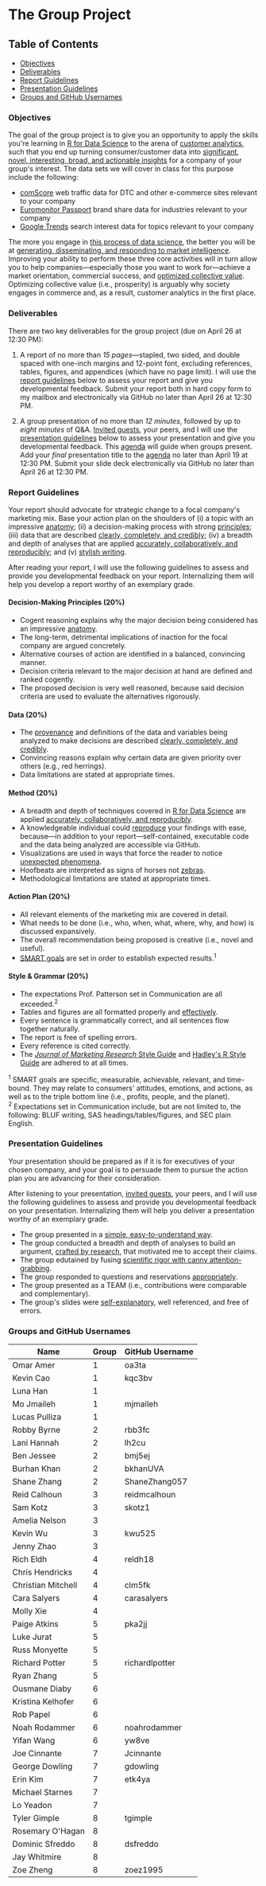 # The Group Project

## Table of Contents
 - [Objectives](#objectives)
 - [Deliverables](#deliverables)
 - [Report Guidelines](#report-guidelines)
 - [Presentation Guidelines](#presentation-guidelines)
 - [Groups and GitHub Usernames](#groups-and-github-usernames)

### Objectives

The goal of the group project is to give you an opportunity to apply the skills you're learning in [R for Data Science][Grolemund and Wickham 2017] to the arena of [customer analytics][Bradlow, Fader, Yyengar, and Bernman], such that you end up turning consumer/customer data into [significant, novel, interesting, broad, and actionable insights][Colquitt and George 2011] for a company of your group's interest. The data sets we will cover in class for this purpose include the following:

* [comScore][] web traffic data for DTC and other e-commerce sites relevant to your company
* [Euromonitor Passport][] brand share data for industries relevant to your company
* [Google Trends][] search interest data for topics relevant to your company

The more you engage in [this process of data science][Hadley 2017], the better you will be at [generating, disseminating, and responding to market intelligence][Jaworski and Kohli 1993]. Improving your ability to perform these three core activities will in turn allow you to help companies&mdash;especially those you want to work for&mdash;achieve a market orientation, commercial success, and [optimized collective value][Donaldson and Walsh 2015]. Optimizing collective value (i.e., prosperity) is arguably why society engages in commerce and, as a result, customer analytics in the first place.

### Deliverables

There are two key deliverables for the group project (due on April 26 at 12:30 PM):

1. A report of no more than *15 pages*&mdash;stapled, two sided, and double spaced with one-inch margins and 12-point font, excluding references, tables, figures, and appendices (which have no page limit). I will use the [report guidelines](#report-guidelines) below to assess your report and give you developmental feedback. Submit your report both in hard copy form to my mailbox and electronically via GitHub no later than April 26 at 12:30 PM.

2. A group presentation of no more than *12 minutes*, followed by up to *eight minutes* of Q&A. [Invited guests][Dhakad et al. 2018], your peers, and I will use the [presentation guidelines](#presentation-guidelines) below to assess your presentation and give you developmental feedback. This [agenda][agenda] will guide when groups present. Add your *final* presentation title to the [agenda][agenda] no later than April 19 at 12:30 PM. Submit your slide deck electronically via GitHub no later than April 26 at 12:30 PM.

### Report Guidelines

Your report should advocate for strategic change to a focal company's marketing mix. Base your action plan on the shoulders of (i) a topic with an impressive [anatomy][Colquitt and George 2011]; (ii) a decision-making process with strong [principles][Dalio 2017]; (iii) data that are described [clearly, completely, and credibly][Zhang and Shaw 2012]; (iv) a breadth and depth of analyses that are applied [accurately, collaboratively, and reproducibly][Parker 2017]; and (v) [stylish writing][Sword 2012].

After reading your report, I will use the following guidelines to assess and provide you developmental feedback on your report. Internalizing them will help you develop a report worthy of an exemplary grade.

#### Decision-Making Principles (20%)
- Cogent reasoning explains why the major decision being considered has an impressive [anatomy][Colquitt and George 2011].  
- The long-term, detrimental implications of inaction for the focal company are argued concretely.  
- Alternative courses of action are identified in a balanced, convincing manner.  
- Decision criteria relevant to the major decision at hand are defined and ranked cogently.  
- The proposed decision is very well reasoned, because said decision criteria are used to evaluate the alternatives rigorously.

#### Data (20%)
- The [provenance][Polich and Whitenack 2017] and definitions of the data and variables being analyzed to make decisions are described [clearly, completely, and credibly][Zhang and Shaw 2012].  
- Convincing reasons explain why certain data are given priority over others (e.g., red herrings).  
- Data limitations are stated at appropriate times.

#### Method (20%)
- A breadth and depth of techniques covered in [R for Data Science][Grolemund and Wickham 2017] are applied [accurately, collaboratively, and reproducibly][Parker 2017].  
- A knowledgeable individual could [reproduce][Peng 2012] your findings with ease, because&mdash;in addition to your report&mdash;self-contained, executable code and the data being analyzed are accessible via GitHub.  
- Visualizations are used in ways that force the reader to notice [unexpected phenomena][Grolemund and Wickham 2017, 3.3].  
- Hoofbeats are interpreted as signs of horses not [zebras][Sotos 2006].  
- Methodological limitations are stated at appropriate times.

#### Action Plan (20%)
- All relevant elements of the marketing mix are covered in detail.  
- What needs to be done (i.e., who, when, what, where, why, and how) is discussed expansively.  
- The overall recommendation being proposed is creative (i.e., novel and useful).  
- [SMART goals][Miller 2018] are set in order to establish expected results.<sup>1</sup>

#### Style \& Grammar (20%)
- The expectations Prof. Patterson set in Communication are all exceeded.<sup>2</sup>  
- Tables and figures are all formatted properly and [effectively][Grolemund and Wickham 2017, 28.1].  
- Every sentence is grammatically correct, and all sentences flow together naturally.  
- The report is free of spelling errors.  
- Every reference is cited correctly.  
- The [*Journal of Marketing Research* Style Guide][JMR] and [Hadley's R Style Guide][Wickham 2014] are adhered to at all times.

<sup>1</sup> SMART goals are specific, measurable, achievable, relevant, and time-bound. They may relate to consumers' attitudes, emotions, and actions, as well as to the triple bottom line (i.e., profits, people, and the planet).  
<sup>2</sup> Expectations set in Communication include, but are not limited to, the following: BLUF writing, SAS headings/tables/figures, and SEC plain English.

### Presentation Guidelines

Your presentation should be prepared as if it is for executives of your chosen company, and your goal is to persuade them to pursue the action plan you are advancing for their consideration.

After listening to your presentation, [invited guests][Dhakad et al. 2018], your peers, and I will use the following guidelines to assess and provide you developmental feedback on your presentation. Internalizing them will help you deliver a presentation worthy of an exemplary grade.

- The group presented in a [simple, easy-to-understand way][Allen 2017].  
- The group conducted a breadth and depth of analyses to build an argument, [crafted by research][Booth, Colomb, and Williams 2008], that motivated me to accept their claims.  
- The group edutained by fusing [scientific rigor with canny attention-grabbing][Allen 2017].  
- The group responded to questions and reservations [appropriately][Jolles 2013].  
- The group presented as a TEAM (i.e., contributions were comparable and complementary).  
- The group's slides were [self-explanatory][Grolemund and Wickham 2017, 28.1], well referenced, and free of errors.

### Groups and GitHub Usernames

Name | Group | GitHub Username
------- | ---| -------
Omar Amer | 1 | oa3ta
Kevin Cao | 1 | kqc3bv
Luna Han | 1 | 
Mo Jmaileh | 1 | mjmaileh 
Lucas Pulliza | 1 | 
Robby Byrne | 2 | rbb3fc
Lani Hannah | 2 | lh2cu
Ben Jessee | 2 | bmj5ej
Burhan Khan | 2 | bkhanUVA
Shane Zhang | 2 | ShaneZhang057
Reid Calhoun | 3 | reidmcalhoun
Sam Kotz | 3 | skotz1
Amelia Nelson | 3 | 
Kevin Wu | 3 | kwu525
Jenny Zhao | 3 | 
Rich Eldh | 4 | reldh18
Chris Hendricks | 4 | 
Christian Mitchell | 4 | clm5fk
Cara Salyers | 4 | carasalyers
Molly Xie | 4 | 
Paige Atkins | 5 | pka2jj
Luke Jurat | 5 | 
Russ Monyette | 5 | 
Richard Potter | 5 | richardlpotter
Ryan Zhang | 5 | 
Ousmane Diaby | 6 | 
Kristina Kelhofer | 6 | 
Rob Papel | 6 | 
Noah Rodammer | 6 | noahrodammer
Yifan Wang | 6 | yw8ve
Joe Cinnante | 7 | Jcinnante 
George Dowling | 7 | gdowling
Erin Kim | 7 | etk4ya
Michael Starnes | 7 | 
Lo Yeadon | 7 | 
Tyler Gimple | 8 | tgimple
Rosemary O'Hagan | 8 | 
Dominic Sfreddo | 8 | dsfreddo
Jay Whitmire | 8 | 
Zoe Zheng | 8 | zoez1995

[agenda]: https://github.com/GCOM7140/group-project/blob/master/agenda.md#customer-analytics-group-project-presentations
[Allen 2017]: https://www.ft.com/content/df4af260-eece-11e6-930f-061b01e23655
[Booth, Colomb, and Williams 2008]: https://smile.amazon.com/books/dp/0226065669
[Bradlow, Fader, Yyengar, and Bernman]: https://www.coursera.org/learn/wharton-customer-analytics
[Colquitt and George 2011]: https://aom.org/uploadedFiles/Publications/AMJ/FTE-TopicChoice.pdf
[comScore]: https://auth2.comscore.com/
[Dalio 2017]: https://smile.amazon.com/Principles-Life-Work-Ray-Dalio/dp/1501124021/ref=sr_1_3?ie=UTF8&qid=1522529948&sr=8-3&keywords=principles+ray+dalio
[Dhakad et al. 2018]: https://github.com/GCOM7140/group-project/blob/master/agenda.md#invited-guests
[Donaldson and Walsh 2015]: http://www.sciencedirect.com/science/article/pii/S0191308515000088
[Euromonitor Passport]: http://proxy.its.virginia.edu/login?url=http://www.portal.euromonitor.com/portal/server.pt
[Google Trends]: https://trends.google.com/trends/
[Grolemund and Wickham 2017]: http://r4ds.had.co.nz
[Grolemund and Wickham 2017, 3.3]: http://r4ds.had.co.nz/data-visualisation.html#aesthetic-mappings
[Grolemund and Wickham 2017, 28.1]: http://r4ds.had.co.nz/graphics-for-communication.html
[Hadley 2017]: https://www.rstudio.com/resources/videos/data-science-in-the-tidyverse/
[Jaworski and Kohli 1993]: https://bear.warrington.ufl.edu/weitz/mar7786/articles/jaworski%20and%20kohli.pdf
[Jolles 2013]: http://www.amanet.org/training/articles/i-object-four-steps-to-handling-objections.aspx
[JMR]: https://www.ama.org/publications/JournalOfMarketingResearch/Pages/JMRSubmissionGuidelines.aspx
[Miller 2018]: https://www.nytimes.com/guides/smarterliving/resolution-ideas
[Parker 2017]: https://peerj.com/preprints/3210/
[Parker 2017/06/06]: https://twitter.com/hspter/status/872135582100578304
[Peng 2012]: https://www.ncbi.nlm.nih.gov/pmc/articles/PMC3383002/
[Polich and Whitenack 2017]: https://dataskeptic.com/blog/episodes/2017/data-provenance-and-reproducibility-with-pachyderm
[Sotos 2006]: https://en.wikipedia.org/wiki/Zebra_(medicine)
[Sword 2012]: https://smile.amazon.com/Stylish-Academic-Writing-Helen-Sword/dp/0674064488/ref=sr_1_1?s=books&ie=UTF8&qid=1522530104&sr=1-1&keywords=stylish+academic+writing
[Wickham 2014]: http://adv-r.had.co.nz/Style.html
[Zhang and Shaw 2012]: https://aom.org/uploadedFiles/Publications/AMJ/FTE-Crafting.pdf